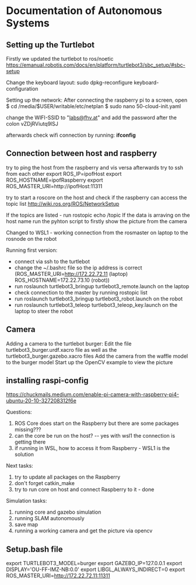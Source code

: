 # Documentation of Autonomous Systems
## Setting up the Turtlebot
Firstly we updated the turtlebot to ros/noetic
https://emanual.robotis.com/docs/en/platform/turtlebot3/sbc_setup/#sbc-setup

Change the keyboard layout:
sudo dpkg-reconfigure keyboard-configuration

Setting up the network:
After connecting the raspberry pi to a screen, open 
$ cd /media/\$USER/writable/etc/netplan
$ sudo nano 50-cloud-init.yaml

change the WIFI-SSID to "labs@fhv.at"
and add the password after the colon vZDjRViutq9lSJ

afterwards check wifi connection by running: **ifconfig**

## Connection between host and raspberry
try to ping the host from the raspberry and vis versa
afterwards try to ssh from each other
export ROS_IP=ipofHost
export ROS_HOSTNAME=ipofRaspberry
export ROS_MASTER_URI=http://ipofHost:11311

try to start a roscore on the host and check if the raspberry can access the topic list
http://wiki.ros.org/ROS/NetworkSetup

If the topics are listed - run rostopic echo /topic
If the data is arraving on the host name run the pyhton script to firstly show the picture from the camera

Changed to WSL1 - working connection from the rosmaster on laptop to the rosnode on the robot

Running first version:
- connect via ssh to the turtlebot
- change the ~/.bashrc file so the ip address is correct (ROS_MASTER_URI=http://172.22.72.11 (laptop) ROS_HOSTNAME=172.22.73.10 (robot))
- run roslaunch turtlebot3_bringup turtlebot3_remote.launch on the laptop
- check connection to the master by running rostopic list
- run roslaunch turtlebot3_bringup turtlebot3_robot.launch on the robot
- run roslaunch turtlebot3_teleop turtlebot3_teleop_key.launch on the laptop to steer the robot

## Camera
Adding a camera to the turtlebot burger:
Edit the file turtlebot3_burger.urdf.xacro file as well as the turtlebot3_burger.gazebo.xacro files
Add the camera from the waffle model to the burger model
Start up the OpenCV example to view the picture


## installing raspi-config
https://chuckmails.medium.com/enable-pi-camera-with-raspberry-pi4-ubuntu-20-10-327208312f6e



Questions:
1. ROS Core does start on the Raspberry but there are some packages missing???
2. can the core be run on the host? -- yes with wsl1 the connection is getting there
3. if running in WSL, how to access it from Raspberry - WSL1 is the solution

Next tasks:
1. try to update all packages on the Raspberry
2. don't forget catkin_make 
3. try to run core on host and connect Raspberry to it - done

Simulation tasks:
1. running core and gazebo simulation
2. running SLAM autonomously
3. save map
4. running a working camera and get the picture via opencv 


## Setup.bash file
export TURTLEBOT3_MODEL=burger
export GAZEBO_IP=127.0.0.1
export DISPLAY='OU-FF-IMZ-NB:0.0'
export LIBGL_ALWAYS_INDIRECT=0
export ROS_MASTER_URI=http://172.22.72.11:11311
